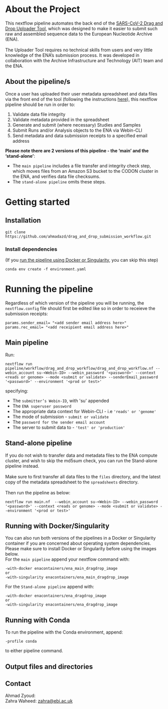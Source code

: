 # About the Project
This nextflow pipeline automates the back end of the [SARS-CoV-2 Drag and Drop Uploader Tool](https://ebi-ait.github.io/sars-cov2-data-upload/), which was designed to make it easier to submit such raw and assembled sequence data to the European Nucleotide Archive (ENA).     
<br>
The Uploader Tool requires no technical skills from users and very little knowledge of the ENA’s submission process. It was developed in collaboration with the Archive Infrastructure and Technology (AIT) team and the ENA.

## About the pipeline/s
Once a user has uploaded their user metadata spreadsheet and data files via the front end of the tool (following the instructions [here](https://ebi-ait.github.io/sars-cov2-data-upload/app-documentation)), this nextflow pipeline should be run in order to:

1. Validate data file integrity
2. Validate metadata provided in the spreadsheet
3. Generate and submit (where necessary) Studies and Samples
4. Submit Runs and/or Analysis objects to the ENA via Webin-CLI
5. Send metadata and data submission receipts to a specified email address

**Please note there are 2 versions of this pipeline - the ‘main’ and the ‘stand-alone’**: 
<br>
- The ``main pipeline`` includes a file transfer and integrity check step, which moves files from an Amazon S3 bucket to the CODON cluster in the ENA, and verifies data file checksums.
- The ``stand-alone pipeline`` omits these steps.

# Getting started
## Installation
```
git clone https://github.com/ahmadazd/drag_and_drop_submission_workflow.git
```

### Install dependencies
(If you [run the pipeline using Docker or Singularity](ena_dragdrop_image), you can skip this step)
```
conda env create -f environment.yaml
```

# Running the pipeline
Regardless of which version of the pipeline you will be running, the ``nextflow.config`` file should first be edited like so in order to receieve the submission receipts:
```
params.sender_email= "<add sender email address here>"
params.rec_email= "<add receipient email address here>"
```

## Main pipeline
Run:
```
nextflow run pipeline/workflow/drag_and_drop_workflow/drag_and_drop_workflow.nf --webin_account su-<Webin-ID> --webin_password '<password>' --context <reads or genome> --mode <submit or validate> --senderEmail_password '<password>' --environment '<prod or test>'
```
specifying:
- The ``submitter’s Webin-ID``, with 'su' appended
- The ``ENA superuser password``
- The appropriate data context for Webin-CLI - i.e ``'reads' or 'genome'``
- The mode of submission - ``submit or validate``
- The ``password for the sender email account``
- The server to submit data to - ``'test' or 'production'``    

## Stand-alone pipeline
If you do not wish to transfer data and metadata files to the ENA compute cluster, and wish to skip the md5sum check, you can run the Stand-alone pipeline instead.
<br>
<br>
Make sure to first transfer all data files to the ```files``` directory, and the latest copy of the metadata spreadsheet to the ```spreadsheets``` directory.
<br>
<br>
Then run the pipeline as below:
```
nextflow run main.nf  --webin_account su-<Webin-ID> --webin_password '<password>' --context <reads or genome> --mode <submit or validate> --environment '<prod or test>'
```
## Running with Docker/Singularity
You can also run both versions of the pipelines in a Docker or Singularity container if you are concerned about operating system dependencies.    
Please make sure to install Docker or Singularity before using the images below.
<br>
For the ``main pipeline`` append your nextflow command with:
```
-with-docker enacontainers/ena_main_dragdrop_image
or
-with-singularity enacontainers/ena_main_dragdrop_image
```

For the ``Stand-alone pipeline`` append with:
```
-with-docker enacontainers/ena_dragdrop_image
or
-with-singularity enacontainers/ena_dragdrop_image
```
## Running with Conda
To run the pipeline with the Conda environment, append:
```
-profile conda
```
to either pipeline command.

## Output files and directories



## Contact
Ahmad Zyoud:     
Zahra Waheed: zahra@ebi.ac.uk

